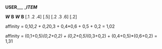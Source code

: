 


______USER_________     ______ITEM_____

_____W_____   __B__     _____W_____   __B__
[.1  .2  .4]  [.5]      [.2  .3  .6]  [.2]



affinity = 0,1*0,2 + 0,2*0,3 + 0,4*0,6  +  0,5  +  0,2  =  1,02


affinity = (0,1+0,5)*(0,2+0,2) + (0,2+0,5)*(0,3+0,2) + (0,4+0,5)*(0,6+0,2) = 1,31
